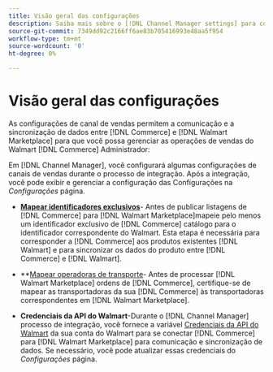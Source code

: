 ```yaml
---
title: Visão geral das configurações
description: Saiba mais sobre o [!DNL Channel Manager settings] para configurar a autenticação e mapear os atributos do catálogo de produtos e as operadoras de remessa necessárias para coordenar as operações de vendas entre [!DNL Commerce] e [!DNL Walmart Marketplace].
source-git-commit: 7349dd92c2166ff6ae83b705416993e48aa5f954
workflow-type: tm+mt
source-wordcount: '0'
ht-degree: 0%

---
```



# Visão geral das configurações

As configurações de canal de vendas permitem a comunicação e a sincronização de dados entre [!DNL Commerce] e [!DNL Walmart Marketplace] para que você possa gerenciar as operações de vendas do Walmart [!DNL Commerce] Administrador:

Em [!DNL Channel Manager], você configurará algumas configurações de canais de vendas durante o processo de integração. Após a integração, você pode exibir e gerenciar a configuração das Configurações na *Configurações* página.

* **[Mapear identificadores exclusivos](map-catalog-attributes.md)**- Antes de publicar listagens de [!DNL Commerce] para [!DNL Walmart Marketplace]mapeie pelo menos um identificador exclusivo de [!DNL Commerce] catálogo para o identificador correspondente do Walmart. Esta etapa é necessária para corresponder a [!DNL Commerce] aos produtos existentes [!DNL Walmart] e para sincronizar os dados do produto entre [!DNL Commerce] e [!DNL Walmart].

* **[Mapear operadoras de transporte](map-shipping-carriers.md)- Antes de processar [!DNL Walmart Marketplace] ordens de [!DNL Commerce], certifique-se de mapear as transportadoras da sua [!DNL Commerce] às transportadoras correspondentes em [!DNL Walmart Marketplace].

* **Credenciais da API do Walmart**-Durante o [!DNL Channel Manager] processo de integração, você fornece a variável [Credenciais da API do Walmart](walmart-prerequisites.md#generate-a-walmart-marketplace-production-api-key) da sua conta do Walmart para se conectar [!DNL Commerce] para [!DNL Walmart Marketplace] para comunicação e sincronização de dados. Se necessário, você pode atualizar essas credenciais do *Configurações* página.
